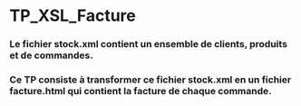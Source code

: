 # TP_XSL_Facture
### Le fichier stock.xml contient un ensemble de clients, produits et de commandes.
### Ce TP consiste à transformer ce fichier stock.xml en un fichier facture.html qui contient la facture de chaque commande. 
